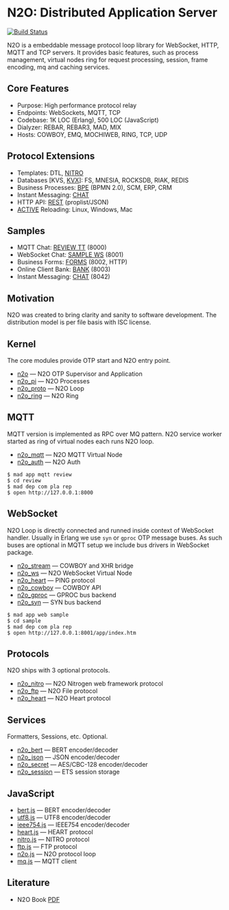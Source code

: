N2O: Distributed Application Server
===================================

[![Build Status](https://travis-ci.org/synrc/n2o.svg?branch=master)](https://travis-ci.org/synrc/n2o)

N2O is a embeddable message protocol loop library for
WebSocket, HTTP, MQTT and TCP servers. It provides basic
features, such as process management, virtual nodes ring for
request processing, session, frame encoding, mq and caching services.

Core Features
-------------

* Purpose: High performance protocol relay
* Endpoints: WebSockets, MQTT, TCP
* Codebase: 1K LOC (Erlang), 500 LOC (JavaScript)
* Dialyzer: REBAR, REBAR3, MAD, MIX
* Hosts: COWBOY, EMQ, MOCHIWEB, RING, TCP, UDP

Protocol Extensions
-------------------

* Templates: DTL, <a href="https://nitro.n2o.space">NITRO</a>
* Databases [KVS, <a href="https://kvx.n2o.space">KVX</a>]: FS, MNESIA, ROCKSDB, RIAK, REDIS
* Business Processes: <a href="https://bpe.n2o.space">BPE</a> (BPMN 2.0), SCM, ERP, CRM
* Instant Messaging: <a href="https://chat.n2o.space">CHAT</a>
* HTTP API: <a href="https://rest.n2o.space">REST</a> (proplist/JSON)
* <a href="https://active.n2o.space">ACTIVE</a> Reloading: Linux, Windows, Mac

Samples
-------
* MQTT Chat: <a href="https://review.n2o.space">REVIEW TT</a> (8000)
* WebSocket Chat: <a href="https://sample.n2o.space">SAMPLE WS</a> (8001)
* Business Forms: <a href="http://forms.n2o.space">FORMS</a> (8002, HTTP)
* Online Client Bank: <a href="https://bank.n2o.space">BANK</a> (8003)
* Instant Messaging: <a href="https://chat.n2o.space">CHAT</a> (8042)

Motivation
----------

N2O was created to bring clarity and sanity to software development.
The distribution model is per file basis with ISC license.

Kernel
------

The core modules provide OTP start and N2O entry point.

* [n2o](https://ws.n2o.space/man/n2o.htm) — N2O OTP Supervisor and Application
* [n2o_pi](https://ws.n2o.space/man/n2o_pi.htm) — N2O Processes
* [n2o_proto](https://ws.n2o.space/man/n2o_proto.htm) — N2O Loop
* [n2o_ring](https://ws.n2o.space/man/n2o_ring.htm) — N2O Ring

MQTT
----

MQTT version is implemented as RPC over MQ pattern.
N2O service worker started as ring of virtual nodes each runs N2O loop.

* [n2o_mqtt](https://ws.n2o.space/man/n2o_vnode.htm) — N2O MQTT Virtual Node
* [n2o_auth](https://ws.n2o.space/man/n2o_auth.htm) — N2O Auth

```
$ mad app mqtt review
$ cd review
$ mad dep com pla rep
$ open http://127.0.0.1:8000
```

WebSocket
---------

N2O Loop is directly connected and runned inside context of WebSocket handler.
Usually in Erlang we use `syn` or `gproc` OTP message buses.
As such buses are optional in MQTT setup we include bus drivers in WebSocket package.

* [n2o_stream](https://ws.n2o.space/man/n2o_stream.htm) — COWBOY and XHR bridge
* [n2o_ws](https://ws.n2o.space/man/n2o_wsnode.htm) — N2O WebSocket Virtual Node
* [n2o_heart](https://ws.n2o.space/man/n2o_heart.htm) — PING protocol
* [n2o_cowboy](https://ws.n2o.space/man/n2o_cowboy.htm) — COWBOY API
* [n2o_gproc](https://ws.n2o.space/man/n2o_gproc.htm) — GPROC bus backend
* [n2o_syn](https://ws.n2o.space/man/n2o_syn.htm) — SYN bus backend

```
$ mad app web sample
$ cd sample
$ mad dep com pla rep
$ open http://127.0.0.1:8001/app/index.htm
```

Protocols
---------

N2O ships with 3 optional protocols.

* [n2o_nitro](https://ws.n2o.space/man/n2o_nitro.htm) — N2O Nitrogen web framework protocol
* [n2o_ftp](https://ws.n2o.space/man/n2o_ftp.htm) — N2O File protocol
* [n2o_heart](https://ws.n2o.space/man/n2o_heart.htm) — N2O Heart protocol

Services
--------

Formatters, Sessions, etc. Optional.

* [n2o_bert](https://ws.n2o.space/man/n2o_bert.htm) — BERT encoder/decoder
* [n2o_json](https://ws.n2o.space/man/n2o_json.htm) — JSON encoder/decoder
* [n2o_secret](https://ws.n2o.space/man/n2o_secret.htm)  — AES/CBC-128 encoder/decoder
* [n2o_session](https://ws.n2o.space/man/n2o_session.htm) — ETS session storage

JavaScript
----------

* [bert.js](https://ws.n2o.space/man/bert.js.htm) — BERT encoder/decoder
* [utf8.js](https://ws.n2o.space/man/utf8.js.htm) — UTF8 encoder/decoder
* [ieee754.js](https://ws.n2o.space/man/ieee754.js.htm) — IEEE754 encoder/decoder
* [heart.js](https://ws.n2o.space/man/heart.js.htm) — HEART protocol
* [nitro.js](https://ws.n2o.space/man/nitro.js.htm) — NITRO protocol
* [ftp.js](https://ws.n2o.space/man/ftp.js.htm)  — FTP protocol
* [n2o.js](https://ws.n2o.space/man/n2o.js.htm) — N2O protocol loop
* [mq.js](https://ws.n2o.space/man/mq.js.htm) — MQTT client

Literature
----------

* N2O Book [PDF](http://synrc.com/apps/n2o/doc/book.pdf)

